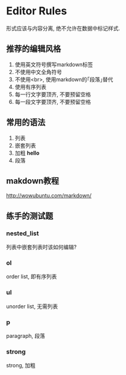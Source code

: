 # Editor Rules

形式应该与内容分离, 绝不允许在数据中标记样式. 



## 推荐的编辑风格


1. 使用英文符号撰写markdown标签
1. 不使用中文全角符号
1. 不使用\<br>, 使用markdown的｢段落｣替代
1. 使用有序列表
1. 每一行文字要顶齐, 不要预留空格
1. 每一段文字要顶齐, 不要预留空格


## 常用的语法

1. 列表
1. 嵌套列表
1. 加粗 **hello**
1. 段落
 

## makdown教程

http://wowubuntu.com/markdown/


## 练手的测试题

### nested_list

列表中嵌套列表时该如何编辑? 

### ol

order list, 即有序列表

### ul

unorder list, 无需列表

### p

paragraph, 段落

### strong

strong, 加粗 